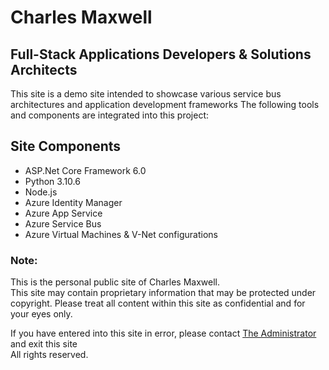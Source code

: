 # Charles Maxwell
## Full-Stack Applications Developers & Solutions Architects

<p>This site is a demo site intended to showcase various service bus architectures and application development frameworks
The following tools and components are integrated into this project:</p>

<h2>Site Components</h2>

<ul>
  <li>ASP.Net Core Framework 6.0</li>
  <li>Python 3.10.6
  <li>Node.js</>
  <li>Azure Identity Manager</li>
  <li>Azure App Service</li>
  <li>Azure Service Bus</li>
  <li>Azure Virtual Machines & V-Net configurations
</ul>

 <h3>Note:</h3>

This is the personal public site of Charles Maxwell.<br />
This site may contain proprietary information that may be protected under copyright. Please treat all content within this site as confidential and for your eyes only.

If you have entered into this site in error, please contact <a href="mailto:CharlesMaxwell87@gmail.com" target="_blank">The Administrator</a> and exit this site<br /> All rights reserved.   


